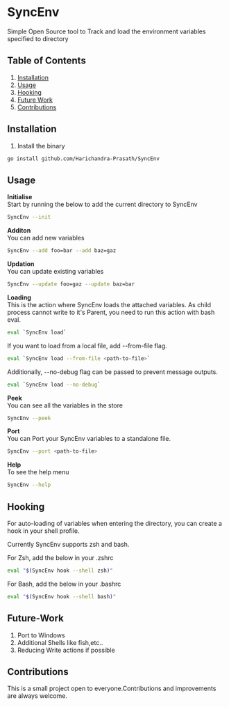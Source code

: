 # SyncEnv

Simple Open Source tool to Track and load the environment variables specified to directory   

## Table of Contents

1. [Installation](#installation)
2. [Usage](#usage)
3. [Hooking](#hooking)
4. [Future Work](#future-work)
5. [Contributions](#contributions)

## Installation

1. Install the binary  

```bash
go install github.com/Harichandra-Prasath/SyncEnv
```

## Usage

**Initialise**  
Start by running the below to add the current directory to SyncEnv     
```bash
SyncEnv --init
```
  
**Additon**   
You can add new variables  
```bash
SyncEnv --add foo=bar --add baz=gaz  
``` 
**Updation**  
You can update existing variables   
```bash
SyncEnv --update foo=gaz --update baz=bar
```

**Loading**  
This is the action where SyncEnv loads the attached variables. As child process cannot write to it's Parent, you need to run this action with bash eval.   
```bash
eval `SyncEnv load`  
```   
   
If you want to load from a local file, add --from-file flag.   

```bash
eval `SyncEnv load --from-file <path-to-file>`
```
   
Additionally, --no-debug flag can be passed to prevent message outputs.  

```bash
eval `SyncEnv load --no-debug`
```
  
**Peek**   
You can see all the variables in the store   
```bash
SyncEnv --peek
```

**Port**   
You can Port your SyncEnv variables to a standalone file.  
```bash
SyncEnv --port <path-to-file>
```


**Help**  
To see the help menu  
```bash
SyncEnv --help
```
  

## Hooking

For auto-loading of variables when entering the directory, you can create a hook in your shell profile.  

Currently SyncEnv supports zsh and bash.     

For Zsh, add the below in your .zshrc  
```bash
eval "$(SyncEnv hook --shell zsh)"
```

For Bash, add the below in your .bashrc  
```bash
eval "$(SyncEnv hook --shell bash)"
```
     
  
## Future-Work
  
1. Port to Windows  
2. Additional Shells like fish,etc..  
3. Reducing Write actions if possible  

## Contributions  

This is a small project open to everyone.Contributions and improvements are always welcome.  
